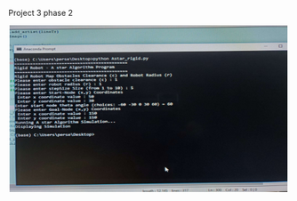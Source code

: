 Project 3 phase 2

<div align=center><img src="https://github.com/gato78/Class-Projects/blob/master/Project3/phase2/Input%20from%20terminal%20.JPEG" width="500" height="300" alt="Input from terminal"/></div>
